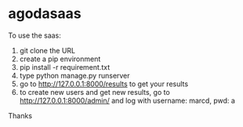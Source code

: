 # agodasaas

To use the saas: 
1) git clone the URL
2) create a pip environment
3) pip install -r requirement.txt
4) type python manage.py runserver
5) go to http://127.0.0.1:8000/results to get your results
6) to create new users and get new results, go to http://127.0.0.1:8000/admin/ and log with username: marcd, pwd: a

Thanks
